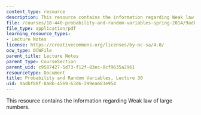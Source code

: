 ```yaml
---
content_type: resource
description: This resource contains the information regarding Weak law of large numbers.
file: /courses/18-440-probability-and-random-variables-spring-2014/9adbf88f8a8b456963d6299ea683e954_MIT18_440S14_Lecture30.pdf
file_type: application/pdf
learning_resource_types:
- Lecture Notes
license: https://creativecommons.org/licenses/by-nc-sa/4.0/
ocw_type: OCWFile
parent_title: Lecture Notes
parent_type: CourseSection
parent_uid: c9587427-5d73-f12f-83ec-0cf9635a2961
resourcetype: Document
title: Probability and Random Variables, Lecture 30
uid: 9adbf88f-8a8b-4569-63d6-299ea683e954
---
```

This resource contains the information regarding Weak law of large numbers.